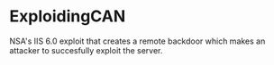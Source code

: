 # ExploidingCAN
NSA's IIS 6.0 exploit that creates a remote backdoor which makes an attacker to succesfully exploit the server.

